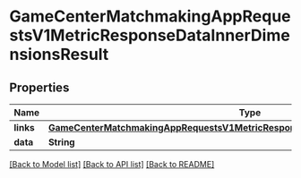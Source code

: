 # GameCenterMatchmakingAppRequestsV1MetricResponseDataInnerDimensionsResult

## Properties
Name | Type | Description | Notes
------------ | ------------- | ------------- | -------------
**links** | [**GameCenterMatchmakingAppRequestsV1MetricResponseDataInnerDimensionsResultLinks**](GameCenterMatchmakingAppRequestsV1MetricResponseDataInnerDimensionsResultLinks.md) |  | [optional] 
**data** | **String** |  | [optional] 

[[Back to Model list]](../README.md#documentation-for-models) [[Back to API list]](../README.md#documentation-for-api-endpoints) [[Back to README]](../README.md)


